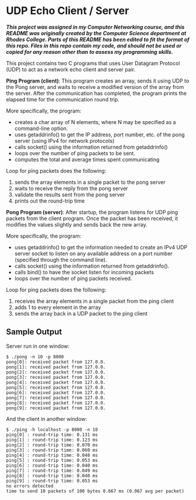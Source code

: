 # UDP Echo Client / Server
***This project was assigned in my Computer Networking course, and this README was originally created by the Computer Science department at Rhodes College. Parts of this README has been edited to fit the format of this repo. Files in this repo contain my code, and should not be used or copied for any reason other than to assess my programming skills.***

This project contains two C programs that uses User Datagram Protocol (UDP) to act as a network echo client and server pair.

**Ping Program (client)**: This program creates an array, sends it using UDP to the Pong server, and waits to receive a modified version of the array from the server. After the communication has completed, the program prints the elapsed time for the communication round trip.

More specifically, the program:
* creates a char array of N elements, where N may be specified as a command-line option. 
* uses getaddrinfo() to get the IP address, port number, etc. of the pong server (using IPv4 for network protocols)
* calls socket() using the information returned from getaddrinfo()
* loops over the number of ping packets to be sent.
* computes the total and average times spent communicating

Loop for ping packets does the following:
1. sends the array elements in a single packet to the pong server
2. waits to receive the reply from the pong server
3. validate the results sent from the pong server
4. prints out the round-trip time

**Pong Program (server)**: After startup, the program listens for UDP ping packets from the client program. Once the packet has been received, it modifies the values slightly and sends back the new array.

More specifically, the program:
* uses getaddrinfo() to get the information needed to create an IPv4 UDP server socket to listen on any available address on a port number (specified through the command line).
* calls socket() using the information returned from getaddrinfo().
* calls bind() to have the socket listen for incoming packets
* loops over the number of ping packets received.

Loop for ping packets does the following:
1. receives the array elements in a single packet from the ping client
2. adds 1 to every element in the array
3. sends the array back in a UDP packet to the ping client

## Sample Output
Server run in one window:
```
$ ./pong -n 10 -p 8000
pong[0]: received packet from 127.0.0.
pong[1]: received packet from 127.0.0.
pong[2]: received packet from 127.0.0.
pong[3]: received packet from 127.0.0.
pong[4]: received packet from 127.0.0.
pong[5]: received packet from 127.0.0.
pong[6]: received packet from 127.0.0.
pong[7]: received packet from 127.0.0.
pong[8]: received packet from 127.0.0.
pong[9]: received packet from 127.0.0.
```
And the client in another window:
```
$ ./ping -h localhost -p 8000 -n 10
ping[0] : round-trip time: 0.131 ms
ping[1] : round-trip time: 0.123 ms
ping[2] : round-trip time: 0.070 ms
ping[3] : round-trip time: 0.060 ms
ping[4] : round-trip time: 0.048 ms
ping[5] : round-trip time: 0.053 ms
ping[6] : round-trip time: 0.040 ms
ping[7] : round-trip time: 0.049 ms
ping[8] : round-trip time: 0.040 ms
ping[9] : round-trip time: 0.053 ms
no errors detected
time to send 10 packets of 100 bytes 0.667 ms (0.067 avg per packet)
```

